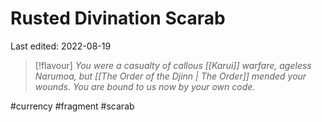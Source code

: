 # Rusted Divination Scarab
Last edited: 2022-08-19

> [!flavour]
> *You were a casualty of callous [[Karui]] warfare, ageless Narumoa, but [[The Order of the Djinn | The Order]] mended your wounds. You are bound to us now by your own code.*


#currency #fragment #scarab